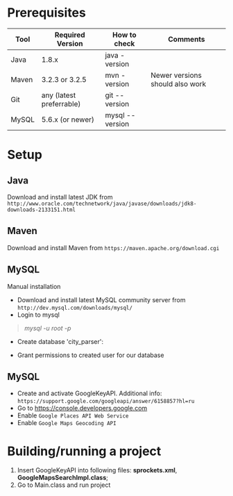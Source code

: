 Prerequisites
==============
| **Tool** | **Required Version** | **How to check**  | **Comments** |
| --- | --- | --- | --- |
| Java | 1.8.x | java -version | |
| Maven | 3.2.3 or 3.2.5 | mvn -version | Newer versions should also work |
| Git | any (latest preferrable) | git --version | |
| MySQL | 5.6.x (or newer) | mysql --version | |

Setup
======

Java
----------
Download and install latest JDK from `http://www.oracle.com/technetwork/java/javase/downloads/jdk8-downloads-2133151.html`

Maven
----------
Download and install Maven from `https://maven.apache.org/download.cgi`

MySQL
-----------
Manual installation

  * Download and install latest MySQL community server from `http://dev.mysql.com/downloads/mysql/`
  * Login to mysql
  
  > *mysql -u root -p*
  
  * Create database 'city_parser': 

  * Grant permissions to created user for our database 
  
MySQL
-----------
 * Create and activate GoogleKeyAPI. Additional info: `https://support.google.com/googleapi/answer/6158857?hl=ru`
 * Go to https://console.developers.google.com
 * Enable `Google Places API Web Service`
 * Enable `Google Maps Geocoding API`
  
Building/running a project
=================
1. Insert GoogleKeyAPI into following files: **sprockets.xml**, **GoogleMapsSearchImpl.class**;
2. Go to Main.class and run project